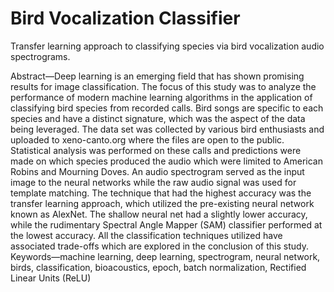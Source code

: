 # Bird Vocalization Classifier
 Transfer learning approach to classifying species via bird vocalization audio spectrograms.

Abstract—Deep learning is an emerging field that has shown promising results for image classification.  The focus of this study was to analyze the performance of modern machine learning algorithms in the application of classifying bird species from recorded calls.  Bird songs are specific to each species and have a distinct signature, which was the aspect of the data being leveraged.  The data set was collected by various bird enthusiasts and uploaded to xeno-canto.org where the files are open to the public. Statistical analysis was performed on these calls and predictions were made on which species produced the audio which were limited to American Robins and Mourning Doves.  An audio spectrogram served as the input image to the neural networks while the raw audio signal was used for template matching.  The technique that had the highest accuracy was the transfer learning approach, which utilized the pre-existing neural network known as AlexNet.  The shallow neural net had a slightly lower accuracy, while the rudimentary Spectral Angle Mapper (SAM) classifier performed at the lowest accuracy.  All the classification techniques utilized have associated trade-offs which are explored in the conclusion of this study.
Keywords—machine learning, deep learning, spectrogram, neural network, birds, classification, bioacoustics, epoch, batch normalization, Rectified Linear Units (ReLU)
